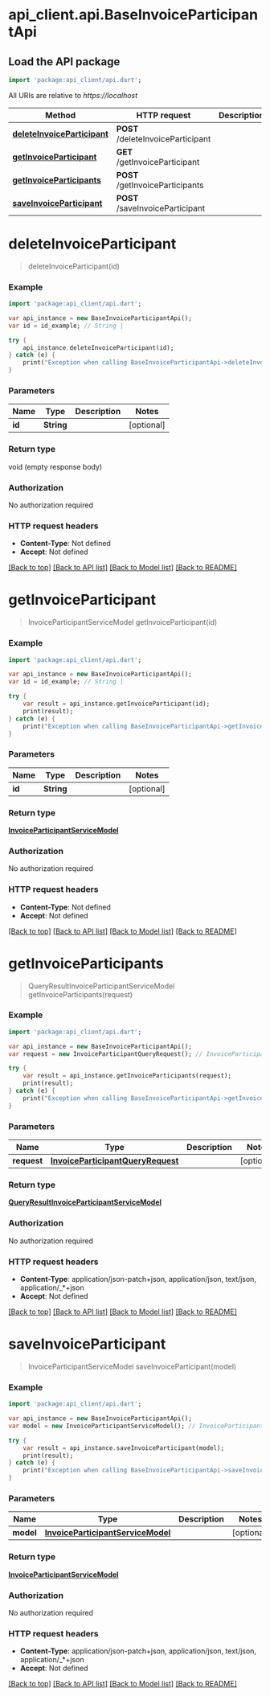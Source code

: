 # api_client.api.BaseInvoiceParticipantApi

## Load the API package
```dart
import 'package:api_client/api.dart';
```

All URIs are relative to *https://localhost*

Method | HTTP request | Description
------------- | ------------- | -------------
[**deleteInvoiceParticipant**](BaseInvoiceParticipantApi.md#deleteInvoiceParticipant) | **POST** /deleteInvoiceParticipant | 
[**getInvoiceParticipant**](BaseInvoiceParticipantApi.md#getInvoiceParticipant) | **GET** /getInvoiceParticipant | 
[**getInvoiceParticipants**](BaseInvoiceParticipantApi.md#getInvoiceParticipants) | **POST** /getInvoiceParticipants | 
[**saveInvoiceParticipant**](BaseInvoiceParticipantApi.md#saveInvoiceParticipant) | **POST** /saveInvoiceParticipant | 


# **deleteInvoiceParticipant**
> deleteInvoiceParticipant(id)



### Example 
```dart
import 'package:api_client/api.dart';

var api_instance = new BaseInvoiceParticipantApi();
var id = id_example; // String | 

try { 
    api_instance.deleteInvoiceParticipant(id);
} catch (e) {
    print("Exception when calling BaseInvoiceParticipantApi->deleteInvoiceParticipant: $e\n");
}
```

### Parameters

Name | Type | Description  | Notes
------------- | ------------- | ------------- | -------------
 **id** | **String**|  | [optional] 

### Return type

void (empty response body)

### Authorization

No authorization required

### HTTP request headers

 - **Content-Type**: Not defined
 - **Accept**: Not defined

[[Back to top]](#) [[Back to API list]](../README.md#documentation-for-api-endpoints) [[Back to Model list]](../README.md#documentation-for-models) [[Back to README]](../README.md)

# **getInvoiceParticipant**
> InvoiceParticipantServiceModel getInvoiceParticipant(id)



### Example 
```dart
import 'package:api_client/api.dart';

var api_instance = new BaseInvoiceParticipantApi();
var id = id_example; // String | 

try { 
    var result = api_instance.getInvoiceParticipant(id);
    print(result);
} catch (e) {
    print("Exception when calling BaseInvoiceParticipantApi->getInvoiceParticipant: $e\n");
}
```

### Parameters

Name | Type | Description  | Notes
------------- | ------------- | ------------- | -------------
 **id** | **String**|  | [optional] 

### Return type

[**InvoiceParticipantServiceModel**](InvoiceParticipantServiceModel.md)

### Authorization

No authorization required

### HTTP request headers

 - **Content-Type**: Not defined
 - **Accept**: Not defined

[[Back to top]](#) [[Back to API list]](../README.md#documentation-for-api-endpoints) [[Back to Model list]](../README.md#documentation-for-models) [[Back to README]](../README.md)

# **getInvoiceParticipants**
> QueryResultInvoiceParticipantServiceModel getInvoiceParticipants(request)



### Example 
```dart
import 'package:api_client/api.dart';

var api_instance = new BaseInvoiceParticipantApi();
var request = new InvoiceParticipantQueryRequest(); // InvoiceParticipantQueryRequest | 

try { 
    var result = api_instance.getInvoiceParticipants(request);
    print(result);
} catch (e) {
    print("Exception when calling BaseInvoiceParticipantApi->getInvoiceParticipants: $e\n");
}
```

### Parameters

Name | Type | Description  | Notes
------------- | ------------- | ------------- | -------------
 **request** | [**InvoiceParticipantQueryRequest**](InvoiceParticipantQueryRequest.md)|  | [optional] 

### Return type

[**QueryResultInvoiceParticipantServiceModel**](QueryResultInvoiceParticipantServiceModel.md)

### Authorization

No authorization required

### HTTP request headers

 - **Content-Type**: application/json-patch+json, application/json, text/json, application/_*+json
 - **Accept**: Not defined

[[Back to top]](#) [[Back to API list]](../README.md#documentation-for-api-endpoints) [[Back to Model list]](../README.md#documentation-for-models) [[Back to README]](../README.md)

# **saveInvoiceParticipant**
> InvoiceParticipantServiceModel saveInvoiceParticipant(model)



### Example 
```dart
import 'package:api_client/api.dart';

var api_instance = new BaseInvoiceParticipantApi();
var model = new InvoiceParticipantServiceModel(); // InvoiceParticipantServiceModel | 

try { 
    var result = api_instance.saveInvoiceParticipant(model);
    print(result);
} catch (e) {
    print("Exception when calling BaseInvoiceParticipantApi->saveInvoiceParticipant: $e\n");
}
```

### Parameters

Name | Type | Description  | Notes
------------- | ------------- | ------------- | -------------
 **model** | [**InvoiceParticipantServiceModel**](InvoiceParticipantServiceModel.md)|  | [optional] 

### Return type

[**InvoiceParticipantServiceModel**](InvoiceParticipantServiceModel.md)

### Authorization

No authorization required

### HTTP request headers

 - **Content-Type**: application/json-patch+json, application/json, text/json, application/_*+json
 - **Accept**: Not defined

[[Back to top]](#) [[Back to API list]](../README.md#documentation-for-api-endpoints) [[Back to Model list]](../README.md#documentation-for-models) [[Back to README]](../README.md)

